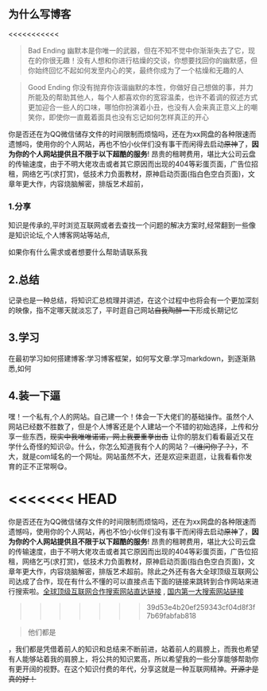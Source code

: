 

## 为什么写博客

<<<<<<<<<<<

>Bad Ending
>幽默本是你唯一的武器，但在不知不觉中你渐渐失去了它，现在的你很无趣！没有人想和你进行枯燥的交谈，你想要找回你的幽默感，但你始终回忆不起如何发至内心的笑，最终你成为了一个枯燥和无趣的人

>Good Ending
>你没有抛弃你诙谐幽默的本性，你做好自己想做的事，并力所能及的帮助其他人，每个人都喜欢你的宽容温柔，也许不着调的叙述方式更加迎合一些人的口味，哪怕你扮演着小丑，也没有人会来真正意义上的嘲笑你，即使你一直戴着面具也没有忘记如何怎样真正的开心

你是否还在为QQ微信储存文件的时间限制而烦恼吗，还在为xx网盘的各种限速而遗憾吗，使用你的个人网站，再也不怕小伙伴们没有事干而闲得去启动~~原神~~了，**因为你的个人网站提供且不限于以下超酷的服务**! 昂贵的租聘费用，堪比大公司云盘的传输速度，由于不明大佬攻击或者其它原因而出现的404等彩蛋页面，广告位招租，网络乞丐(求打赏)，低技术力负面教材，原神启动页面(指白色空白页面)，文章年更大作，内容烧脑解密，排版艺术超前，


### 1.分享
知识是传承的,平时浏览互联网或者去查找一个问题的解决方案时,经常翻到一些像是知识论坛,个人博客网站等站点,

如果你有什么需求或者想要什么帮助请联系我

## 2.总结
记录也是一种总结，将知识汇总梳理并讲述，在这个过程中也将会有一个更加深刻的映像，指不定哪天就淡忘了，平时逛自己网站~~自我陶醉一下~~形成长期记忆

## 3.学习
在最初学习如何搭建博客:学习博客框架，如何写文章:学习markdown，到逐渐熟悉,如何


## 4.装一下逼
嘿！一个私有,个人的网站。自己建一个！体会一下大佬们的基础操作。虽然个人网站已经数不胜数了，但是个人博客还是个人建站一个不错的初始选择，上传和分享一些东西，~~现实中我唯唯诺诺，网上我要重拳出击~~ 让你的朋友们看看最近又在学什么奇怪的知识😜。什么，你怎么知道我有个人的网站？~~（谁问你了？）~~，不大，就是com域名的一个网址。网站虽然不大，还是欢迎来逛逛，让我看看你发育的正不正常啊😋。

<<<<<<< HEAD
=======
你是否还在为QQ微信储存文件的时间限制而烦恼吗，还在为xx网盘的各种限速而遗憾吗，使用你的个人网站，再也不怕小伙伴们没有事干而闲得去启动~~原神~~了，**因为你的个人网站提供且不限于以下超酷的服务**! 昂贵的租聘费用，堪比大公司云盘的传输速度，由于不明大佬攻击或者其它原因而出现的404等彩蛋页面，广告位招租，网络乞丐(求打赏)，低技术力负面教材，原神启动页面(指白色空白页面)，文章年更大作，内容烧脑解密，排版艺术超前。除此之外还有各大全球顶级互联网公司达成了合作，现在有什么不懂的可以直接点击下面的链接来跳转到合作网站来进行搜索啦。[全球顶级互联网合作搜索网站直达链接](www.google.com) , [国内第一大搜索网站链接](www.baidu.com)
>>>>>>> 39d53e4b20ef259343cf04d8f3f7b69fabfab818

>他们都是


，我们都是凭借着前人的知识和总结来不断前进，站着前人的肩膀上，而我也希望有人能够站着我的肩膀上，将公共的知识累高，所以希望我的一些分享能够帮助你有更开阔的视野。在这个知识付费的年代，分享这就是一种互联网精神。~~开源才是真的好！~~ 